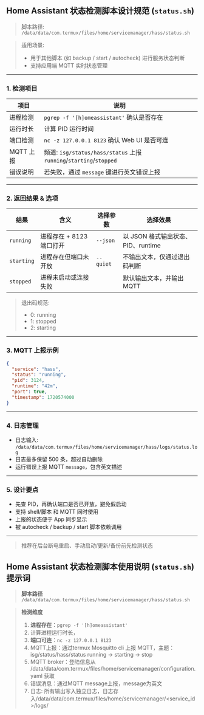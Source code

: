 ## Home Assistant 状态检测脚本设计规范 (`status.sh`)

> 脚本路径:
> `/data/data/com.termux/files/home/servicemanager/hass/status.sh`

> 适用场景:
>
> * 用于其他脚本 (如 backup / start / autocheck) 进行服务状态判断
> * 支持应用端 MQTT 实时状态管理

---

### 1. 检测项目

| 项目      | 说明                                                             |
| ------- | -------------------------------------------------------------- |
| 进程检测    | `pgrep -f '[h]omeassistant'` 确认是否存在                            |
| 运行时长    | 计算 PID 运行时间                                                    |
| 端口检测    | `nc -z 127.0.0.1 8123` 确认 Web UI 是否可连                          |
| MQTT 上报 | 频道: `isg/status/hass/status` 上报 `running`/`starting`/`stopped` |
| 错误说明    | 若失败，通过 `message` 键进行英文错误上报                                     |

---

### 2. 返回结果 & 选项

| 结果         | 含义               | 选择参数      | 选择效果                      |
| ---------- | ---------------- | --------- | ------------------------- |
| `running`  | 进程存在 + 8123 端口打开 | `--json`  | 以 JSON 格式输出状态、PID、runtime |
| `starting` | 进程存在但端口未开放       | `--quiet` | 不输出文本，仅通过退出码判断            |
| `stopped`  | 进程未启动或连接失败       |           | 默认输出文本，并输出 MQTT           |

> 退出码规范:
>
> * 0: running
> * 1: stopped
> * 2: starting

---

### 3. MQTT 上报示例

```json
{
  "service": "hass",
  "status": "running",
  "pid": 3124,
  "runtime": "42m",
  "port": true,
  "timestamp": 1720574000
}
```

---

### 4. 日志管理

* 日志输入: `/data/data/com.termux/files/home/servicemanager/hass/logs/status.log`
* 日志最多保留 500 条，超过自动删除
* 运行错误上报 MQTT `message`，包含英文描述

---

### 5. 设计要点

* 先查 PID，再确认端口是否已开放，避免假启动
* 支持 shell/脚本 和 MQTT 同时使用
* 上报的状态便于 App 同步显示
* 被 autocheck / backup / start 脚本依赖调用

---

> 推荐在后台断电重启、手动启动/更新/备份前先检测状态




## Home Assistant 状态检测脚本使用说明 (`status.sh`)提示词

> **脚本路径**
> `/data/data/com.termux/files/home/servicemanager/hass/status.sh`

> **检测维度**
>
> 1. **进程存在**：`pgrep -f '[h]omeassistant'`
> 2. 计算进程运行时长，
> 3. **端口可连**：`nc -z 127.0.0.1 8123`
> 4. MQTT上报：通过termux Mosquitto cli 上报 MQTT，主题：isg/status/hass/status running → starting → stop
> 5. MQTT broker：登陆信息从 /data/data/com.termux/files/home/servicemanager/configuration.yaml 获取
> 6. 错误消息：通过MQTT message上报，message为英文
> 7. 日志: 所有输出写入独立日志，日志存入/data/data/com.termux/files/home/servicemanager/<service_id>/logs/<script>.log, 保存最近500条
> 脚本还支持：
> * `--json`：输出 `{"status":"running","pid":12345,"runtime":35 mins}`
> * `--quiet`：不输出文本，仅通过退出码判断
